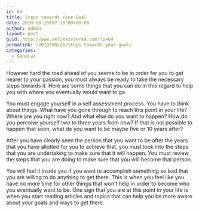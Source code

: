 ```yaml
---
id: 64
title: Steps towards Your Goal
date: 2010-08-26T07:10:08+00:00
author: admin
layout: post
guid: http://www.velikazvjerka.com/?p=64
permalink: /2010/08/26/steps-towards-your-goal/
categories:
  - General
---
```

However hard the road ahead of you seems to be in order for you to get nearer to your passion, you must always be ready to take the necessary steps towards it. Here are some things that you can do in this regard to help you with where you eventually would want to go.

You must engage yourself in a self assessment process. You have to think about things. What have you gone through to reach this point in your life? Where are you right now? And what else do you want to happen? How do you perceive yourself two to three years from now? If that is not possible to happen that soon, what do you want to be maybe five or 10 years after? 

After you have clearly seen the person that you want to be after the years that you have allotted for you to achieve that, you must look into the steps that you are undertaking to make sure that it will happen. You must review the steps that you are doing to make sure that you will become that person. 

You will feel it inside you if you want to accomplish something so bad that you are willing to do anything to get there. This is when you feel like you have no more time for other things that won&#8217;t help in order to become who you eventually want to be. One sign that you are at this point in your life is when you start reading articles and topics that can help you be more aware about your goals and ways to get there.